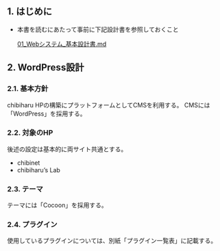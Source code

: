 ## 1. はじめに
+ 本書を読むにあたって事前に下記設計書を参照しておくこと

  [01_Webシステム_基本設計書.md](https://github.com/chibiharu/Public-Documents/blob/master/02_Web%E3%82%B5%E3%82%A4%E3%83%88_%E8%A8%AD%E8%A8%88%E6%9B%B8/01_Web%E3%82%B7%E3%82%B9%E3%83%86%E3%83%A0_%E5%9F%BA%E6%9C%AC%E8%A8%AD%E8%A8%88%E6%9B%B8.md)

## 2.  WordPress設計
### 2.1. 基本方針
chibiharu HPの構築にプラットフォームとしてCMSを利用する。
CMSには「WordPress」を採用する。

### 2.2. 対象のHP
後述の設定は基本的に両サイト共通とする。
+ chibinet
+ chibiharu’s Lab

### 2.3. テーマ
テーマには「Cocoon」を採用する。

### 2.4. プラグイン
使用しているプラグインについては、別紙「プラグイン一覧表」に記載する。